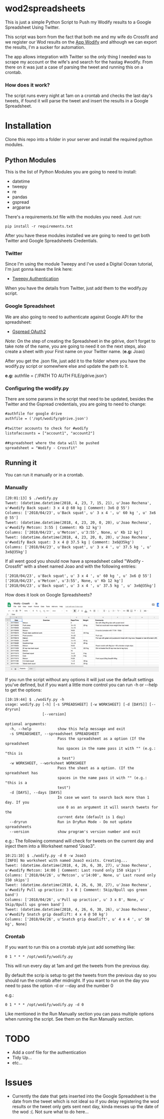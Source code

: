 # wod2spreadsheets
This is just a simple Python Script to Push my Wodify results to a Google Spreadsheet Using Twitter.

This script was born from the fact that both me and my wife do Crossfit and we register our Wod results on the [App Wodify]([https://app.wodify.com/WodifyAdminTheme/LoginEntry.aspx) and although we can export the results, I'm a sucker for automation. 

The app allows integration with Twitter so the only thing I needed was to scrape my account or the wife's and search for the hastag #wodify. From there on it was just a case of parsing the tweet and running this on a crontab. 

### How does it work?
The script runs every night at 1am on a crontab and checks the last day's tweets, if found it will parse the tweet and insert the results in a Google Spreadsheet. 

# Installation

Clone this repo into a folder in your server and install the required python modules.

## **Python Modules**

This is the list of Python Modules you are going to need to install:

* datetime
* tweepy
* re
* pandas
* gspread
* argparse

There's a requirements.txt file with the modules you need. Just run:

```
pip install -r requirements.txt
```

After you have these modules installed we are going to need to get both Twitter and Google Spreadsheets Credentials. 

### Twitter

Since I'm using the module Tweepy and I've used a Digital Ocean tutorial, I'm just gonna leave the link here:

* [Tweepy Authentication](https://www.digitalocean.com/community/tutorials/how-to-authenticate-a-python-application-with-twitter-using-tweepy-on-ubuntu-14-04)

When you have the details from Twitter, just add them to the wodify.py script. 

### Google Spreadsheet
We are also going to need to authenticate against Google API for the spreadsheet:

* [Gspread OAuth2](http://gspread.readthedocs.io/en/latest/oauth2.html)

_Note_: On the step of creating the Spreadsheet in the gdrive, don't forget to take note of the name, you are going to need it on the next steps, also create a sheet with your First name on your Twitter name. (**e.g:** Joao)

After you get the .json file, just add it to the folder where you have the wodify.py script or somewhere else and update the path to it.

**e.g:** authfile = ('/PATH TO AUTH FILE/gdrive.json')

### Configuring the wodify.py
There are some params in the script that need to be updated, besides the Twitter and the Gspread credentials, you are going to need to change:

```
#authfile for google drive
authfile = ('/opt/wodify/gdrive.json')

#twitter accounts to check for #wodify
listofaccounts = ["account1", "account2"]

##spreadsheet where the data will be pushed
spreadsheet = "Wodify - Crossfit" 

```

## Running it
You can run it manually or in a crontab.

### Manually


```
[20:01:13] $ ./wodify.py
Tweet: (datetime.datetime(2018, 4, 23, 7, 15, 21), u'Joao Rechena', u'#wodify Back squat: 3 x 4 @ 60 kg | Comment: 3x6 @ 55')
Columns: ['2018/04/23', u'Back squat', u' 3 x 4 ', u' 60 kg ', u' 3x6 @ 55']
Tweet: (datetime.datetime(2018, 4, 23, 20, 0, 20), u'Joao Rechena', u'#wodify Metcon: 3:55 | Comment: Kb 12 kg')
Columns: ['2018/04/23', u'Metcon', u'3:55', None, u' Kb 12 kg']
Tweet: (datetime.datetime(2018, 4, 23, 20, 0, 20), u'Joao Rechena', u'#wodify Back squat: 3 x 4 @ 37.5 kg | Comment: 3x6@35kg')
Columns: ['2018/04/23', u'Back squat', u' 3 x 4 ', u' 37.5 kg ', u' 3x6@35kg']

```

If all went good you should now have a spreadsheet called "Wodify - Crossfit" with a sheet named Joao and with the following entries:

```
['2018/04/23', u'Back squat', u' 3 x 4 ', u' 60 kg ', u' 3x6 @ 55']
['2018/04/23', u'Metcon', u'3:55', None, u' Kb 12 kg']
['2018/04/23', u'Back squat', u' 3 x 4 ', u' 37.5 kg ', u' 3x6@35kg']
```

How does it look on Google Spreadsheets?

<img src="images/Wodify_Crossfit_Google_Sheets.jpg">

If you run the script without any options it will just use the default settings you've defined, but if you want a little more control you can run -h or --help to get the options:

```
[10:19:44] $ ./wodify.py -h
usage: wodify.py [-h] [-s SPREADSHEET] [-w WORKSHEET] [-d [DAYS]] [--dryrun]
                 [--version]

optional arguments:
  -h, --help            show this help message and exit
  -s SPREADSHEET, --spreadsheet SPREADSHEET
                        Pass the spreadsheet as a option (If the spreadsheet
                        has spaces in the name pass it with "" (e.g.: "this is
                        a test")
  -w WORKSHEET, --worksheet WORKSHEET
                        Pass the sheet as a option. (If the spreadsheet has
                        spaces in the name pass it with "" (e.g.: "this is a
                        test")
  -d [DAYS], --days [DAYS]
                        In case we want to search back more than 1 day. If you
                        use 0 as an argument it will search tweets for the
                        current date (default is 1 day)
  --dryrun              Run in DryRun Mode - Do not update spreadsheets
  --version             show program's version number and exit
```

e.g.: The following command will check for tweets on the current day and inject them into a Worksheet named "Joao3".

```
10:21:10] $ ./wodify.py -d 0 -w Joao3
[INFO] No worksheet with named Joao3 exists. Creating...
Tweet: (datetime.datetime(2018, 4, 26, 6, 30, 27), u'Joao Rechena', u'#wodify Metcon: 14:00 | Comment: Last round only 150 skips')
Columns: ['2018/04/26', u'Metcon', u'14:00', None, u' Last round only 150 skips']
Tweet: (datetime.datetime(2018, 4, 26, 6, 30, 27), u'Joao Rechena', u'#wodify Pull up practice: 3 x 8 | Comment: 5kip/8pull ups green band')
Columns: ['2018/04/26', u'Pull up practice', u' 3 x 8', None, u' 5kip/8pull ups green band']
Tweet: (datetime.datetime(2018, 4, 26, 6, 30, 26), u'Joao Rechena', u'#wodify Snatch grip deadlift: 4 x 4 @ 50 kg')
Columns: ['2018/04/26', u'Snatch grip deadlift', u' 4 x 4 ', u' 50 kg', None]

```


### Crontab
If you want to run this on a crontab style just add something like:

```
0 1 * * * /opt/wodify/wodify.py
```

This will run every day at 1am and get the tweets from the previous day. 

By default the scrip is setup to get the tweets from the previous day so you should run the crontab after midnight. If you want to run on the day you need to pass the option -d or --day and the number 0 

e.g.:

```
0 1 * * * /opt/wodify/wodify.py -d 0
```

Like mentioned in the Run Manually section you can pass multiple options when running the script. See them on the Run Manually section. 

# TODO
* Add a conf file for the authentication
* Tidy Up...
* etc...


# Issues
* Currently the date that gets inserted into the Google Spreadsheet is the date from the tweet which is not ideal so if you delay registering the wod results or the tweet only gets sent next day, kinda messes up the date of the wod :(. Not sure what to do here...
